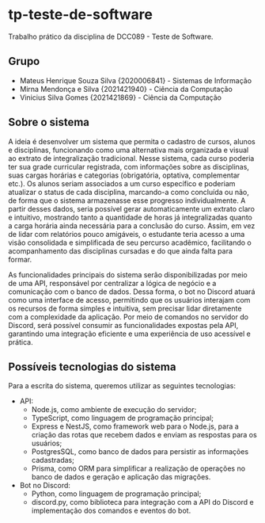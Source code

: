 # tp-teste-de-software

Trabalho prático da disciplina de DCC089 - Teste de Software.

## Grupo
* Mateus Henrique Souza Silva {2020006841} - Sistemas de Informação
* Mirna Mendonça e Silva {2021421940} - Ciência da Computação
* Vinicius Silva Gomes {2021421869} - Ciência da Computação

## Sobre o sistema
A ideia é desenvolver um sistema que permita o cadastro de cursos, alunos e disciplinas, funcionando como uma alternativa mais organizada e visual ao extrato de integralização tradicional. Nesse sistema, cada curso poderia ter sua grade curricular registrada, com informações sobre as disciplinas, suas cargas horárias e categorias (obrigatória, optativa, complementar etc.). Os alunos seriam associados a um curso específico e poderiam atualizar o status de cada disciplina, marcando-a como concluída ou não, de forma que o sistema armazenasse esse progresso individualmente. A partir desses dados, seria possível gerar automaticamente um extrato claro e intuitivo, mostrando tanto a quantidade de horas já integralizadas quanto a carga horária ainda necessária para a conclusão do curso. Assim, em vez de lidar com relatórios pouco amigáveis, o estudante teria acesso a uma visão consolidada e simplificada de seu percurso acadêmico, facilitando o acompanhamento das disciplinas cursadas e do que ainda falta para formar.

As funcionalidades principais do sistema serão disponibilizadas por meio de uma API, responsável por centralizar a lógica de negócio e a comunicação com o banco de dados. Dessa forma, o bot no Discord atuará como uma interface de acesso, permitindo que os usuários interajam com os recursos de forma simples e intuitiva, sem precisar lidar diretamente com a complexidade da aplicação. Por meio de comandos no servidor do Discord, será possível consumir as funcionalidades expostas pela API, garantindo uma integração eficiente e uma experiência de uso acessível e prática.

## Possíveis tecnologias do sistema
Para a escrita do sistema, queremos utilizar as seguintes tecnologias:
- API:
  - Node.js, como ambiente de execução do servidor;
  - TypeScript, como linguagem de programação principal;
  - Express e NestJS, como framework web para o Node.js, para a criação das rotas que recebem dados e enviam as respostas para os usuários;
  - PostgresSQL, como banco de dados para persistir as informações cadastradas;
  - Prisma, como ORM para simplificar a realização de operações no banco de dados e geração e aplicação das migrações.
- Bot no Discord: 
  - Python, como linguagem de programação principal;
  - discord.py, como biblioteca para integração com a API do Discord e implementação dos comandos e eventos do bot.

